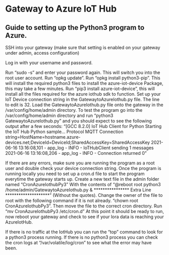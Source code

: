 # Gateway to Azure IoT Hub
## Guide to setting up the Python3 program to Azure.

SSH into your gateway (make sure that setting is enabled on your gateway under admin, access configuration)

Log in with your username and password.

Run “sudo -s” and enter your password again. This will switch you into the root user account.
Run “opkg update”.
Run “opkg install python3-pip”. This will install the required python3 files to install the azure-iot-device Package, this may take a few minutes.
Run “pip3 install azure-iot-device”, this will install all the files required for the azure iothub sdk to function.
Set up your IoT Device connection string in the GatewaytoAzureIothub.py file.
The line to edit is 32. 
Load the GatewaytoAzureIothub.py file onto the gateway in the /var/config/home/admin directory.
To test the program go into the /var/config/home/admin directory and run “python3 GatewaytoAzureIothub.py” and you should expect to see the following output after a few seconds:
“[GCC 8.2.0]
IoT Hub Client for Python
Starting the IoT Hub Python sample...
    Protocol MQTT
    Connection string=HostName=hostname.azure-devices.net;DeviceId=DeviceId;SharedAccessKey=SharedAccessKey
2021-06-16 13:16:08,101 - app_log - INFO - IoTHubClient sending 1 messages
2021-06-16 13:16:08,206 - app_log - INFO - Connection returned 0”

If there are any errors, make sure you are running the program as a root user and double check your device connection string. 
Once the program is running locally you need to set up a cron.d file to start the program everytime the gateway starts up.
Create a new text file in the admin folder named “CronAzureIothubPy3”
With the contents of 
“@reboot root python3 /home/admin/GatewaytoAzureIothub.py &
**************** Extra Line ********************” 
(Without the quotes).
Change the owner of the file to root with the following command if it is not already.
“chown root CronAzureIothubPy3”.
Then move the file to the correct cron directory.
Run “mv CronAzureIothubPy3 /etc/cron.d”
At this point it should be ready to run, now reboot your gateway and check to see if your lora data is reaching your AzureIotHub. 

If there is no traffic at the IotHub you can run the “top” command to look for a python3 process running. If there is no python3 process you can check the cron logs at “/var/volatile/log/cron” to see what the error may have been. 


